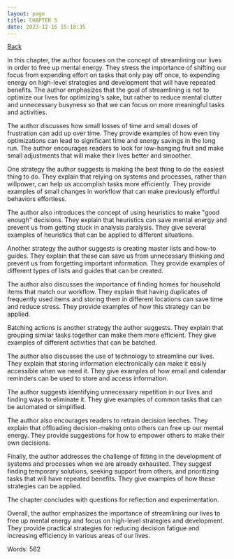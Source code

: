 ```yaml
---
layout: page
title: CHAPTER 5
date: 2023-12-16 15:18:35
---
```


[Back](./)


In this chapter, the author focuses on the concept of streamlining our lives in order to free up mental energy. They stress the importance of shifting our focus from expending effort on tasks that only pay off once, to expending energy on high-level strategies and development that will have repeated benefits. The author emphasizes that the goal of streamlining is not to optimize our lives for optimizing's sake, but rather to reduce mental clutter and unnecessary busyness so that we can focus on more meaningful tasks and activities.

The author discusses how small losses of time and small doses of frustration can add up over time. They provide examples of how even tiny optimizations can lead to significant time and energy savings in the long run. The author encourages readers to look for low-hanging fruit and make small adjustments that will make their lives better and smoother.

One strategy the author suggests is making the best thing to do the easiest thing to do. They explain that relying on systems and processes, rather than willpower, can help us accomplish tasks more efficiently. They provide examples of small changes in workflow that can make previously effortful behaviors effortless.

The author also introduces the concept of using heuristics to make "good enough" decisions. They explain that heuristics can save mental energy and prevent us from getting stuck in analysis paralysis. They give several examples of heuristics that can be applied to different situations.

Another strategy the author suggests is creating master lists and how-to guides. They explain that these can save us from unnecessary thinking and prevent us from forgetting important information. They provide examples of different types of lists and guides that can be created.

The author also discusses the importance of finding homes for household items that match our workflow. They explain that having duplicates of frequently used items and storing them in different locations can save time and reduce stress. They provide examples of how this strategy can be applied.

Batching actions is another strategy the author suggests. They explain that grouping similar tasks together can make them more efficient. They give examples of different activities that can be batched.

The author also discusses the use of technology to streamline our lives. They explain that storing information electronically can make it easily accessible when we need it. They give examples of how email and calendar reminders can be used to store and access information.

The author suggests identifying unnecessary repetition in our lives and finding ways to eliminate it. They give examples of common tasks that can be automated or simplified.

The author also encourages readers to retrain decision leeches. They explain that offloading decision-making onto others can free up our mental energy. They provide suggestions for how to empower others to make their own decisions.

Finally, the author addresses the challenge of fitting in the development of systems and processes when we are already exhausted. They suggest finding temporary solutions, seeking support from others, and prioritizing tasks that will have repeated benefits. They give examples of how these strategies can be applied.

The chapter concludes with questions for reflection and experimentation.

Overall, the author emphasizes the importance of streamlining our lives to free up mental energy and focus on high-level strategies and development. They provide practical strategies for reducing decision fatigue and increasing efficiency in various areas of our lives.

Words: 562